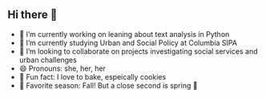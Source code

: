 ## Hi there 👋

- 🔭 I’m currently working on leaning about text analysis in Python
- 🌱 I’m currently studying Urban and Social Policy at Columbia SIPA
- 👯 I’m looking to collaborate on projects investigating social services and urban challenges
- 😄 Pronouns: she, her, her
- 🍪 Fun fact: I love to bake, espeically cookies
- 🍁 Favorite season: Fall! But a close second is spring 🌹
